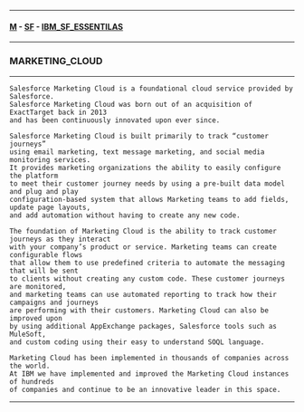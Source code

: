 
---

#### [M](https://github.com/ttltrk/TTT/blob/master/menu.md) - [SF](https://github.com/ttltrk/TTT/blob/master/SALE/SALE.md) - [IBM_SF_ESSENTILAS](https://github.com/ttltrk/TTT/blob/master/SALE/IBM_SF_ESSENTIALS/IBM_SF_ESSENTIALS.md)

---

### MARKETING_CLOUD

---

```
Salesforce Marketing Cloud is a foundational cloud service provided by Salesforce.
Salesforce Marketing Cloud was born out of an acquisition of ExactTarget back in 2013
and has been continuously innovated upon ever since.

Salesforce Marketing Cloud is built primarily to track “customer journeys”
using email marketing, text message marketing, and social media monitoring services.
It provides marketing organizations the ability to easily configure the platform
to meet their customer journey needs by using a pre-built data model and plug and play
configuration-based system that allows Marketing teams to add fields, update page layouts,
and add automation without having to create any new code.

The foundation of Marketing Cloud is the ability to track customer journeys as they interact
with your company’s product or service. Marketing teams can create configurable flows
that allow them to use predefined criteria to automate the messaging that will be sent
to clients without creating any custom code. These customer journeys are monitored,
and marketing teams can use automated reporting to track how their campaigns and journeys
are performing with their customers. Marketing Cloud can also be improved upon
by using additional AppExchange packages, Salesforce tools such as MuleSoft,
and custom coding using their easy to understand SOQL language.

Marketing Cloud has been implemented in thousands of companies across the world.
At IBM we have implemented and improved the Marketing Cloud instances of hundreds
of companies and continue to be an innovative leader in this space.
```

---
